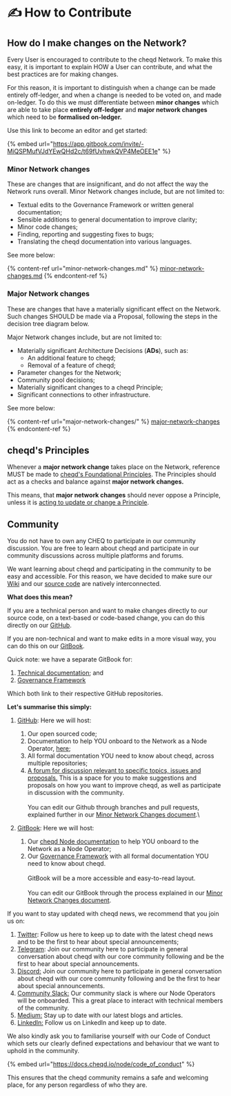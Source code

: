 # ✍ How to Contribute

## How do I make changes on the Network?

Every User is encouraged to contribute to the cheqd Network. To make this easy, it is important to explain HOW a User can contribute, and what the best practices are for making changes.

For this reason, it is important to distinguish when a change can be made entirely off-ledger, and when a change is needed to be voted on, and made on-ledger. To do this we must differentiate between **minor changes** which are able to take place **entirely off-ledger** and **major network changes** which need to be **formalised on-ledger.**

Use this link to become an editor and get started:

{% embed url="https://app.gitbook.com/invite/-MiQSPMufVJdYEwQHd2c/t69fUvhwkQVP4MeOEE1e" %}

### **Minor Network changes**

These are changes that are insignificant, and do not affect the way the Network runs overall. Minor Network changes include, but are not limited to:

* Textual edits to the Governance Framework or written general documentation;
* Sensible additions to general documentation to improve clarity;
* Minor code changes;
* Finding, reporting and suggesting fixes to bugs;
* Translating the cheqd documentation into various languages.

See more below:

{% content-ref url="minor-network-changes.md" %}
[minor-network-changes.md](minor-network-changes.md)
{% endcontent-ref %}

### Major Network changes

These are changes that have a materially significant effect on the Network. Such changes SHOULD be made via a Proposal, following the steps in the decision tree diagram below.

Major Network changes include, but are not limited to:

* Materially significant Architecture Decisions (**ADs**), such as:
  * An additional feature to cheqd;
  * Removal of a feature of cheqd;
* Parameter changes for the Network;
* Community pool decisions;
* Materially significant changes to a cheqd Principle;
* Significant connections to other infrastructure.

See more below:

{% content-ref url="major-network-changes/" %}
[major-network-changes](major-network-changes/)
{% endcontent-ref %}

## cheqd's Principles

Whenever a **major network change** takes place on the Network, reference MUST be made to [cheqd's Foundational Principles](https://docs.cheqd.io/governance/principles#foundational-principles). The Principles should act as a checks and balance against **major network changes.**

This means, that **major network changes** should never oppose a Principle, unless it is [acting to update or change a Principle](https://docs.cheqd.io/governance/principles#foundational-principles).

## Community

You do not have to own any CHEQ to participate in our community discussion. You are free to learn about cheqd and participate in our community discussions across multiple platforms and forums.

We want learning about cheqd and participating in the community to be easy and accessible. For this reason, we have decided to make sure our [Wiki](https://docs.cheqd.io/governance/) and our [source code](https://github.com/cheqd/cheqd-node) are natively interconnected.

**What does this mean?**

If you are a technical person and want to make changes directly to our source code, on a text-based or code-based change, you can do this directly on our [GitHub](https://github.com/cheqd).

If you are non-technical and want to make edits in a more visual way, you can do this on our [GitBook](https://docs.cheqd.io/governance/).

Quick note: we have a separate GitBook for:

1. [Technical documentation](https://docs.cheqd.io/node/); and
2. [Governance Framework](https://docs.cheqd.io/governance/)

Which both link to their respective GitHub repositories.

**Let's summarise this simply:**

1. [GitHub](https://github.com/cheqd): Here we will host:
   1. Our open sourced code;
   2. Documentation to help YOU onboard to the Network as a Node Operator, [here](https://github.com/cheqd/cheqd-node);
   3. All formal documentation YOU need to know about cheqd, across multiple repositories;
   4. [A forum for discussion relevant to specific topics, issues and proposals.](https://github.com/cheqd/cheqd-governance/discussions) This is a space for you to make suggestions and proposals on how you want to improve cheqd, as well as participate in discussion with the community.\
      \
      You can edit our Github through branches and pull requests, explained further in our [Minor Network Changes document](https://docs.cheqd.io/governance/contributing/minor-network-changes).\

2. [GitBook](https://docs.cheqd.io/governance/): Here we will host:
   1. Our [cheqd Node documentation](https://docs.cheqd.io/node/) to help YOU onboard to the Network as a Node Operator;
   2. Our [Governance Framework](https://docs.cheqd.io/governance) with all formal documentation YOU need to know about cheqd.\
      \
      GitBook will be a more accessible and easy-to-read layout.\
      \
      You can edit our GitBook through the process explained in our [Minor Network Changes document](https://docs.cheqd.io/governance/contributing/minor-network-changes).

If you want to stay updated with cheqd news, we recommend that you join us on:

1. [Twitter](https://twitter.com/cheqd\_io): Follow us here to keep up to date with the latest cheqd news and to be the first to hear about special announcements;
2. [Telegram](https://t.me/cheqd): Join our community here to participate in general conversation about cheqd with our core community following and be the first to hear about special announcements.
3. [Discord:](https://discord.gg/RxHxFcvQ) Join our community here to participate in general conversation about cheqd with our core community following and be the first to hear about special announcements.
4. [Community Slack:](https://join.slack.com/t/cheqd-community/shared\_invite/zt-toqyo7b7-2g9qDRjx3otd6529dTqeIA) Our community slack is where our Node Operators will be onboarded. This a great place to interact with technical members of the community.
5. [Medium:](https://blog.cheqd.io) Stay up to date with our latest blogs and articles.
6. [LinkedIn:](https://www.linkedin.com/company/cheqd-identity/) Follow us on LinkedIn and keep up to date.

We also kindly ask you to familiarise yourself with our Code of Conduct which sets our clearly defined expectations and behaviour that we want to uphold in the community.

{% embed url="https://docs.cheqd.io/node/code_of_conduct" %}

This ensures that the cheqd community remains a safe and welcoming place, for any person regardless of who they are.
